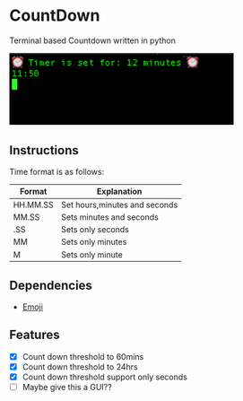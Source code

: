 # CountDown
Terminal based Countdown written in python

<img src="Example.png" alt="Terminal screenshot of countdown" width="400"/>

## Instructions

Time format is as follows:

| Format | Explanation |
|--------|-------------|
| HH.MM.SS | Set hours,minutes and seconds |
| MM.SS   | Sets minutes and seconds |
| .SS      | Sets only seconds |
| MM       | Sets only minutes |
| M        | Sets only minute |

## Dependencies

* [Emoji](https://pypi.org/project/emoji/)

## Features

- [X] Count down threshold to 60mins
- [X] Count down threshold to 24hrs
- [X] Count down threshold support only seconds
- [ ] Maybe give this a GUI??
